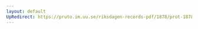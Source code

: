 ```yaml
---
layout: default
UpRedirect: https://pruto.im.uu.se/riksdagen-records-pdf/1878/prot-1878--fk--015/prot-1878--fk--015_037.pdf
---
```


